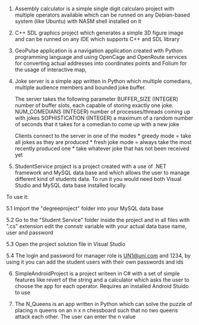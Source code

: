 1. Assembly calculator is a simple single digit calcularo project with multiple operators available which can be runned on any Debian-based system (like Ubuntu) with NASM shell installed on it 

2. C++ SDL graphics project which generates a simple 3D figure image and can be runned on any IDE which supports C++ and SDL library

3. GeoPulse application is a navigation application created with Python programming language and using OpenCage and OpenRoute services for converting actual addresses into coordinates points and Folium for the usage of interactive map, 

4. Joke server is a simple app written in Python which multiple comedians, multiple audience members and bounded joke buffer.

	The server takes the following parameter
		BUFFER_SIZE  (INTEGER)  number of buffer slots, each capable of storing exactly one joke.
		NUM_COMEDIANS (INTEGER) number of processes/threads coming up with jokes
		SOPHISTICATION (INTEGER) a maximum of a random number of seconds that it takes for a comedian to come up with a new joke

	Clients connect to the server in one of the modes
		* greedy mode = take all jokes as they are produced
		* fresh joke mode = always take the most recently produced one
		* take whatever joke that has not been received yet 

5. StudentService project is a project created with a use of .NET framework and MySQL data base and which allows the user to manage different kind of students data. To run it you would need both Visual Studio and MySQL data base installed locally. 

To use it: 

5.1 Import the "degreeproject" folder into your MySQL data base 

5.2 Go to the "Student Service" folder inside the project and in all files with ".cs" extension edit the connstr variable with your actual data base name, user and password

5.3 Open the project solution file in Visual Studio

5.4 The login and password for manager role is UN1@uni.com and 1234, by using it you can add the student users with their own passwords and ids

6. SimpleAndroidProject is a project writeen in C# with a set of simple features like revert of the string and a calculator which asks the user to choose the app for each operator. Requires an installed Android Stuido to use

7. The N_Queens is an app written in Python which can solve the puzzle of placing n queens on an n x n chessboard such that no two queens attack each other. The user can enter the n value
